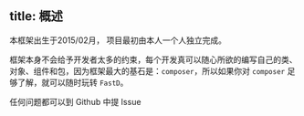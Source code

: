 title: 概述
---
本框架出生于2015/02月， 项目最初由本人一个人独立完成。

框架本身不会给予开发者太多的约束，每个开发真可以随心所欲的编写自己的类、对象、组件和包，因为框架最大的基石是：`composer`，所以如果你对 `composer` 足够了解，就可以随时玩转 `FastD`。

任何问题都可以到 Github 中提 Issue